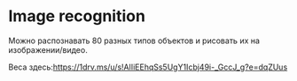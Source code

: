 # Image recognition


Можно распознавать 80 разных типов объектов и рисовать их на изображении/видео.

Веса здесь:https://1drv.ms/u/s!AlIiEEhqSs5UgY1Icbj49i-_GccJ_g?e=dqZUus
